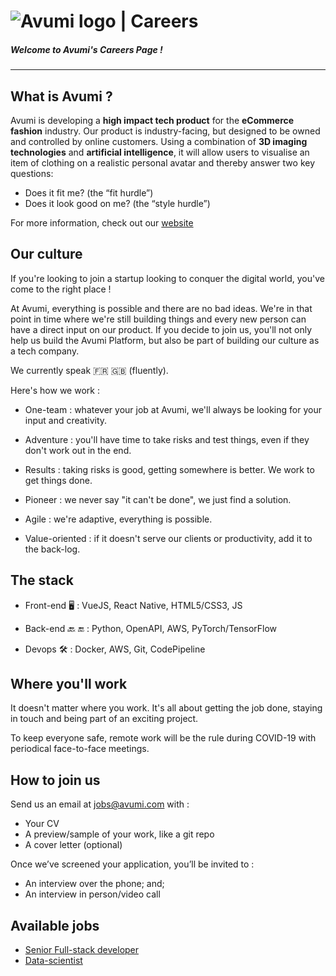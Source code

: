 # ![Avumi logo](https://www.avumi.com/img/avumi-logo.png) | Careers

##### **Welcome to Avumi's Careers Page !**

***

## What is Avumi ?

Avumi is developing a **high impact tech product** for the **eCommerce fashion** industry. Our product is industry-facing, but designed to be owned and controlled by online customers. Using a combination of **3D imaging technologies** and **artificial intelligence**, it will allow users to visualise an item of clothing on a realistic personal avatar and thereby answer two key questions:
* Does it fit me? (the “fit hurdle”)
* Does it look good on me? (the “style hurdle”)

For more information, check out our [website](https://www.avumi.com/)

## Our culture

If you're looking to join a startup looking to conquer the digital world, you've come to the right place !

At Avumi, everything is possible and there are no bad ideas. We're in that point in time where we're still building things and every new person can have a direct input on our product. If you decide to join us, you'll not only help us build the Avumi Platform, but also be part of building our culture as a tech company.


We currently speak :fr: :uk: (fluently).

Here's how we work :

* One-team : whatever your job at Avumi, we'll always be looking for your input and creativity.

* Adventure : you'll have time to take risks and test things, even if they don't work out in the end.

* Results : taking risks is good, getting somewhere is better. We work to get things done.

* Pioneer : we never say "it can't be done", we just find a solution.

* Agile : we're adaptive, everything is possible.

* Value-oriented : if it doesn't serve our clients or productivity, add it to the back-log.



## The stack

* Front-end :desktop_computer: : VueJS, React Native, HTML5/CSS3, JS

* Back-end :back: :end: : Python, OpenAPI, AWS, PyTorch/TensorFlow

* Devops :hammer_and_wrench: : Docker, AWS, Git, CodePipeline

## Where you'll work

It doesn't matter where you work. It's all about getting the job done, staying in touch and being part of an exciting project.

To keep everyone safe, remote work will be the rule during COVID-19 with periodical face-to-face meetings.


## How to join us

Send us an email at jobs@avumi.com with :
* Your CV
* A preview/sample of your work, like a git repo
* A cover letter (optional)

Once we’ve screened your application, you’ll be invited to :
* An interview over the phone; and;
* An interview in person/video call


## Available jobs
* [Senior Full-stack developer](./senior-dev-full-stack.md)
* [Data-scientist](./data-scientist.md)
